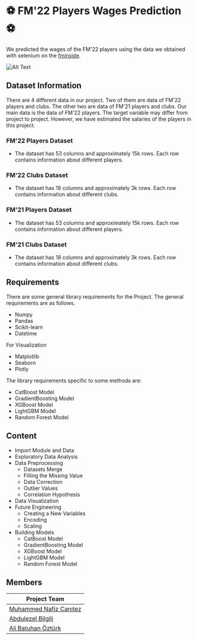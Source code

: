 # ⚽ FM'22 Players Wages Prediction ⚽
We predicted the wages of the FM'22 players using the data we obtained with selenium on the [fminside](https://fminside.net).

![Alt Text](https://c.tenor.com/VrzPDJllBZIAAAAd/football-manager2021-football-manager.gif)

## Dataset Information
There are 4 different data in our project.
Two of them are data of FM'22 players and clubs. The other two are data of FM'21 players and clubs. Our main data is the data of FM'22 players.
The target variable may differ from project to project. However, we have estimated the salaries of the players in this project.

### FM'22 Players Dataset
- The dataset has 53 columns and approximately 15k rows. Each row contains information about different players.

### FM'22 Clubs Dataset
- The dataset has 18 columns and approximately 3k rows. Each row contains information about different clubs.

### FM'21 Players Dataset
- The dataset has 53 columns and approximately 15k rows. Each row contains information about different players.

### FM'21 Clubs Dataset
- The dataset has 18 columns and approximately 3k rows. Each row contains information about different clubs.


## Requirements

There are some general library requirements for the Project. The general requirements are as follows.
 *	Numpy
 *	Pandas
 *	Scikit-learn
 *	Datetime
 
For Visualization
 *	Matplotlib
 *	Seaborn
 *	Plotly

The library requirements specific to some methods are:
 * CatBoost Model
 *	GradientBoosting Model
 *	XGBoost Model
 *	LightGBM Model
 *	Random Forest Model

## Content

* Import Module and Data
* Exploratory Data Analysis
* Data Preprocessing
    - Datasets Merge  
    - Filling the Missing Value
    - Data Correction
    - Outlier Values
    - Correlation Hypothesis
* Data Visualization
* Future Engineering
    - Creating a New Variables
    - Encoding
    - Scaling
* Building Models
    - CatBoost Model
    - GradientBoosting Model
    - XGBoost Model
    - LightGBM Model
    - Random Forest Model

## Members 

|Project Team|
|---|
|[Muhammed Nafiz Canıtez](https://github.com/nafizcntz)|
|[Abdulezel Bilgili](https://github.com/Ezellll)|
|[Ali Batuhan Öztürk](https://github.com/Alibatuu)|
